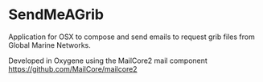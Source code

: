 SendMeAGrib
===========

Application for OSX to compose and send emails to request grib files from Global Marine Networks.

Developed in Oxygene using the MailCore2 mail component https://github.com/MailCore/mailcore2
